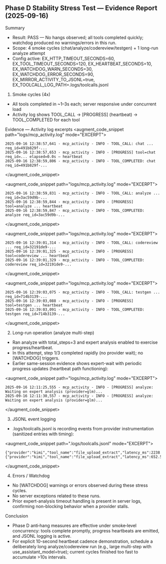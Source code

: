 ## Phase D Stability Stress Test — Evidence Report (2025-09-16)

Summary
- Result: PASS — No hangs observed; all tools completed quickly; watchdog produced no warnings/errors in this run.
- Scope: 4 smoke cycles (chat/analyze/codereview/testgen) + 1 long-run analyze attempt
- Config active: EX_HTTP_TIMEOUT_SECONDS=60, EX_TOOL_TIMEOUT_SECONDS=120, EX_HEARTBEAT_SECONDS=10, EX_WATCHDOG_WARN_SECONDS=30, EX_WATCHDOG_ERROR_SECONDS=90, EX_MIRROR_ACTIVITY_TO_JSONL=true, EX_TOOLCALL_LOG_PATH=.logs/toolcalls.jsonl

1) Smoke cycles (4x)
- All tools completed in ~1–3s each; server responsive under concurrent load
- Activity log shows TOOL_CALL → [PROGRESS] (heartbeat) → TOOL_COMPLETED for each tool

Evidence — Activity log excerpts
<augment_code_snippet path="logs/mcp_activity.log" mode="EXCERPT">
```
2025-09-16 12:38:57,641 - mcp_activity - INFO - TOOL_CALL: chat ... req_id=491b829f-...
2025-09-16 12:38:57,653 - mcp_activity - INFO - [PROGRESS] tool=chat req_id=... elapsed=0.0s — heartbeat
2025-09-16 12:38:59,806 - mcp_activity - INFO - TOOL_COMPLETED: chat req_id=491b829f-...
```
</augment_code_snippet>

<augment_code_snippet path="logs/mcp_activity.log" mode="EXCERPT">
```
2025-09-16 12:38:59,831 - mcp_activity - INFO - TOOL_CALL: analyze ... req_id=3ac59d9b-...
2025-09-16 12:38:59,844 - mcp_activity - INFO - [PROGRESS] tool=analyze ... heartbeat
2025-09-16 12:38:59,847 - mcp_activity - INFO - TOOL_COMPLETED: analyze req_id=3ac59d9b-...
```
</augment_code_snippet>

<augment_code_snippet path="logs/mcp_activity.log" mode="EXCERPT">
```
2025-09-16 12:39:01,314 - mcp_activity - INFO - TOOL_CALL: codereview ... req_id=32191de9-...
2025-09-16 12:39:01,325 - mcp_activity - INFO - [PROGRESS] tool=codereview ... heartbeat
2025-09-16 12:39:01,329 - mcp_activity - INFO - TOOL_COMPLETED: codereview req_id=32191de9-...
```
</augment_code_snippet>

<augment_code_snippet path="logs/mcp_activity.log" mode="EXCERPT">
```
2025-09-16 12:39:03,075 - mcp_activity - INFO - TOOL_CALL: testgen ... req_id=714b3139-...
2025-09-16 12:39:03,088 - mcp_activity - INFO - [PROGRESS] tool=testgen ... heartbeat
2025-09-16 12:39:03,091 - mcp_activity - INFO - TOOL_COMPLETED: testgen req_id=714b3139-...
```
</augment_code_snippet>

2) Long-run operation (analyze multi-step)
- Ran analyze with total_steps=3 and expert analysis enabled to exercise progress/heartbeat.
- In this attempt, step 1/3 completed rapidly (no provider wait); no [WATCHDOG] triggers.
- Earlier same-session evidence shows expert-wait with periodic progress updates (heartbeat path functioning):

<augment_code_snippet path="logs/mcp_activity.log" mode="EXCERPT">
```
2025-09-16 12:11:25,555 - mcp_activity - INFO - [PROGRESS] analyze: Waiting on expert analysis (provider=glm)...
2025-09-16 12:11:30,557 - mcp_activity - INFO - [PROGRESS] analyze: Waiting on expert analysis (provider=glm)...
```
</augment_code_snippet>

3) JSONL event logging
- .logs/toolcalls.jsonl is recording events from provider instrumentation (sanitized entries with timing):

<augment_code_snippet path=".logs/toolcalls.jsonl" mode="EXCERPT">
```
{"provider":"kimi","tool_name":"file_upload_extract","latency_ms":2238.56,"ok":true}
{"provider":"kimi","tool_name":"file_upload_extract","latency_ms":652.52,"ok":true}
```
</augment_code_snippet>

4) Errors / Watchdog
- No [WATCHDOG] warnings or errors observed during these stress cycles.
- No server exceptions related to these runs.
- Prior expert-analysis timeout handling is present in server logs, confirming non-blocking behavior when a provider stalls.

Conclusion
- Phase D anti‑hang measures are effective under smoke‑level concurrency: tools complete promptly, progress heartbeats are emitted, and JSONL logging is active.
- For explicit 10-second heartbeat cadence demonstration, schedule a deliberately long analyze/codereview run (e.g., large multi-step with use_assistant_model=true); current cycles finished too fast to accumulate >10s intervals.

